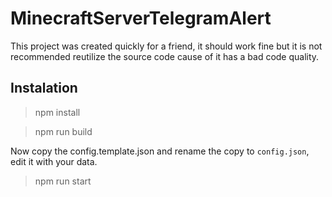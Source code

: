 # MinecraftServerTelegramAlert
This project was created quickly for a friend, it should work fine but it is not recommended reutilize the source code cause of it has a bad code quality.

## Instalation

>npm install

>npm run build

Now copy the config.template.json and rename the copy to `config.json`, edit it with your data.

>npm run start
